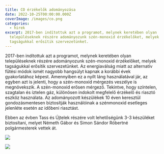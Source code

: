 ```yaml
---
title: CO érzékelők adományozása
date: 2022-10-25T00:00:00.000Z
coverImage: /images/co.png
categories:
  - hirek
excerpt: 2017-ben indítottuk azt a programot, melynek keretében olyan
  településeknek részére adományozunk szén-monoxid érzékelőket, melyek
  tagságukkal erősítik szervezetünket.
---
```

2017-ben indítottuk azt a programot, melynek keretében olyan településeknek részére adományozunk szén-monoxid érzékelőket, melyek tagságukkal erősítik szervezetünket. Az energiaválság miatt az alternatív fűtési módok ismét nagyobb hangsúlyt kapnak a korábbi évek gyakorlatához képest. Amennyiben ez a nyílt láng használatával jár, az egyben azt is jelenti, hogy a szén-monoxid mérgezés veszélye is megnövekszik. A szén-monoxid erősen mérgező. Tekintve, hogy színtelen, szagtalan és íztelen gáz, különösen indokolt megfelelő érzékelő és riasztó eszköz használata. Az adományozott készülékek 10 éven keresztül gondozásmentesen biztosítják használóinak a szénmonoxid esetleges jelenléte esetén az időbeni riasztást.

Ebben az évben Tass és Újtelek részére volt lehetőségünk 3-3 készüléket biztosítani, melyet Németh Gábor és Simon Sándor Róbertné polgármesterek vettek át.

![](/images/2022-10-25-1.jpg)

![](/images/2022-10-25-2.jpg)
